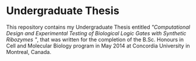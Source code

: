 # Undergraduate Thesis

This repository contains my Undergraduate Thesis entitled *"Computational Design and Experimental Testing of Biological Logic Gates with Synthetic Ribozymes "*, that was written for the completion of the B.Sc. Honours in Cell and Molecular Biology program in May 2014 at Concordia University in Montreal, Canada.